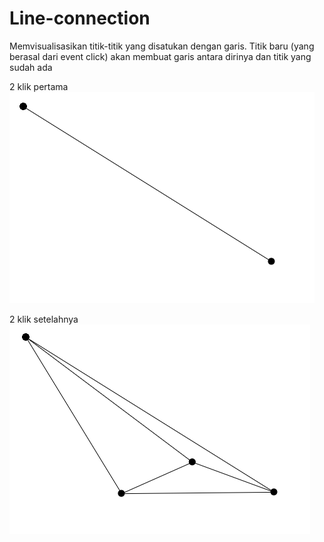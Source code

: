 # Line-connection

Memvisualisasikan titik-titik yang disatukan dengan garis. Titik baru (yang berasal dari event click) akan membuat garis antara dirinya dan titik yang sudah ada

2 klik pertama
![Image description](/line-connection/1.png)

2 klik setelahnya
![Image description](/line-connection/2.png)
